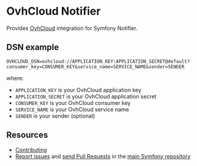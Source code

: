 OvhCloud Notifier
=================

Provides [OvhCloud](https://docs.ovh.com/gb/en/sms/) integration for Symfony Notifier.

DSN example
-----------

```
OVHCLOUD_DSN=ovhcloud://APPLICATION_KEY:APPLICATION_SECRET@default?consumer_key=CONSUMER_KEY&service_name=SERVICE_NAME&sender=SENDER
```

where:
- `APPLICATION_KEY` is your OvhCloud application key
- `APPLICATION_SECRET` is your OvhCloud application secret
- `CONSUMER_KEY` is your OvhCloud consumer key
- `SERVICE_NAME` is your OvhCloud service name
- `SENDER` is your sender (optional)

Resources
---------

  * [Contributing](https://symfony.com/doc/current/contributing/index.html)
  * [Report issues](https://github.com/symfony/symfony/issues) and
    [send Pull Requests](https://github.com/symfony/symfony/pulls)
    in the [main Symfony repository](https://github.com/symfony/symfony)
